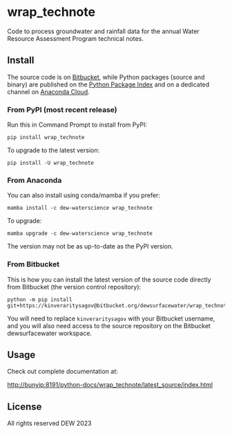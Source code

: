# wrap_technote

Code to process groundwater and rainfall data for the annual Water Resource Assessment Program technical notes.

## Install

The source code is on [Bitbucket](https://bitbucket.org/dewsurfacewater/wrap_technote), while Python packages (source and binary) are published on
the [Python Package Index](https://pypi.org/project/wrap-technote/) and 
on a dedicated channel on [Anaconda Cloud](https://anaconda.org/dew-waterscience/repo).

### From PyPI (most recent release)

Run this in Command Prompt to install from PyPI:

```
pip install wrap_technote
```

To upgrade to the latest version:

```
pip install -U wrap_technote
```

### From Anaconda 

You can also install using conda/mamba if you prefer:

```
mamba install -c dew-waterscience wrap_technote
```

To upgrade:

```
mamba upgrade -c dew-waterscience wrap_technote
```

The version may not be as up-to-date as the PyPI version.

### From Bitbucket

This is how you can install the latest version of the source code directly from Bitbucket (the version control repository):

```
python -m pip install git+https://kinveraritysagov@bitbucket.org/dewsurfacewater/wrap_technote.git
```

You will need to replace ``kinveraritysagov`` with your Bitbucket username, and you will also need access to the source repository on the Bitbucket dewsurfacewater workspace.

## Usage

Check out complete documentation at:

[http://bunyip:8191/python-docs/wrap_technote/latest_source/index.html](http://bunyip:8191/python-docs/wrap_technote/latest_source/index.html)

## License

All rights reserved DEW 2023
